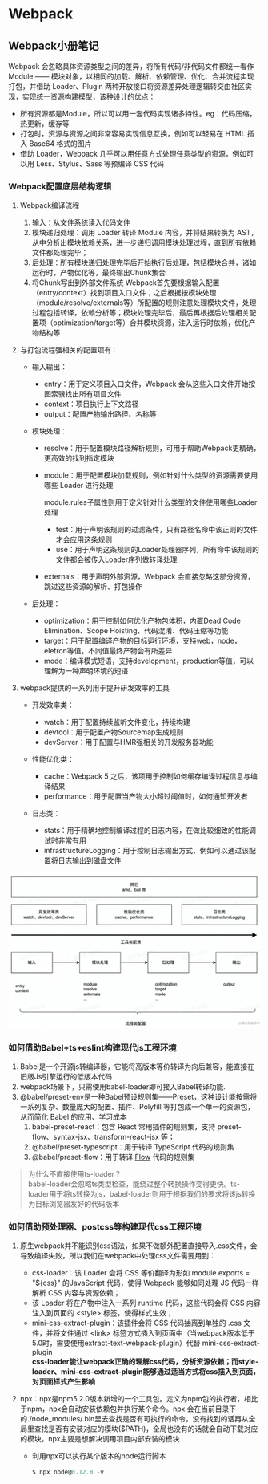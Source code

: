 # Webpack

## Webpack小册笔记

Webpack 会忽略具体资源类型之间的差异，将所有代码/非代码文件都统一看作 Module —— 模块对象，以相同的加载、解析、依赖管理、优化、合并流程实现打包，并借助 Loader、Plugin 两种开放接口将资源差异处理逻辑转交由社区实现，实现统一资源构建模型，该种设计的优点：

- 所有资源都是Module，所以可以用一套代码实现诸多特性。eg：代码压缩，热更新，缓存等
- 打包时，资源与资源之间非常容易实现信息互换，例如可以轻易在 HTML 插入 Base64 格式的图片
- 借助 Loader，Webpack 几乎可以用任意方式处理任意类型的资源，例如可以用 Less、Stylus、Sass 等预编译 CSS 代码

### Webpack配置底层结构逻辑

1. Webpack编译流程
   1. 输入：从文件系统读入代码文件
   2. 模块递归处理：调用 Loader 转译 Module 内容，并将结果转换为 AST，从中分析出模块依赖关系，进一步递归调用模块处理过程，直到所有依赖文件都处理完毕；
   3. 后处理：所有模块递归处理完毕后开始执行后处理，包括模块合并，诸如运行时，产物优化等，最终输出Chunk集合
   4. 将Chunk写出到外部文件系统
   Webpack首先要根据输入配置（entry/context）找到项目入口文件；之后根据按模块处理（module/resolve/externals等）所配置的规则注意处理模块文件，处理过程包括转译，依赖分析等；模块处理完毕后，最后再根据后处理相关配置项（optimization/target等）合并模块资源，注入运行时依赖，优化产物结构等

2. 与打包流程强相关的配置项有：
  
     - 输入输出：
       
       - entry：用于定义项目入口文件，Webpack 会从这些入口文件开始按图索骥找出所有项目文件
       - context：项目执行上下文路径
       - output：配置产物输出路径、名称等

     - 模块处理：

       - resolve：用于配置模块路径解析规则，可用于帮助Webpack更精确，更高效的找到指定模块 
       - module：用于配置模块加载规则，例如针对什么类型的资源需要使用哪些 Loader 进行处理
  
          module.rules子属性则用于定义针对什么类型的文件使用哪些Loader处理
         - test：用于声明该规则的过滤条件，只有路径名命中该正则的文件才会应用这条规则
         - use：用于声明这条规则的Loader处理器序列，所有命中该规则的文件都会被传入Loader序列做转译处理
       - externals：用于声明外部资源，Webpack 会直接忽略这部分资源，跳过这些资源的解析、打包操作

     - 后处理：

       - optimization：用于控制如何优化产物包体积，内置Dead Code Elimination、Scope Hoisting、代码混淆、代码压缩等功能
       - target：用于配置编译产物的目标运行环境，支持web，node，eletron等值，不同值最终产物会有所差异
       - mode：编译模式短语，支持development，production等值，可以理解为一种声明环境的短语
3. webpack提供的一系列用于提升研发效率的工具

    - 开发效率类：

      - watch：用于配置持续监听文件变化，持续构建
      - devtool：用于配置产物Sourcemap生成规则
      - devServer：用于配置与HMR强相关的开发服务器功能
    - 性能优化类：

      - cache：Webpack 5 之后，该项用于控制如何缓存编译过程信息与编译结果
      - performance：用于配置当产物大小超过阈值时，如何通知开发者
    - 日志类：

      - stats：用于精确地控制编译过程的日志内容，在做比较细致的性能调试时非常有用
      - infrastructureLogging：用于控制日志输出方式，例如可以通过该配置将日志输出到磁盘文件
  
![1](image/webpack/1.png)

### 如何借助Babel+ts+eslint构建现代js工程环境
  
1. Babel是一个开源js转编译器，它能将高版本等价转译为向后兼容，能直接在旧版Js引擎运行的低版本代码
2. webpack场景下，只需使用babel-loader即可接入Babel转译功能.
3. @babel/preset-env是一种Babel预设规则集——Preset，这种设计能按需将一系列复杂、数量庞大的配置、插件、Polyfill 等打包成一个单一的资源包，从而简化 Babel 的应用、学习成本
   1. babel-preset-react：包含 React 常用插件的规则集，支持 preset-flow、syntax-jsx、transform-react-jsx 等；
   2. @babel/preset-typescript：用于转译 TypeScript 代码的规则集
   3. @babel/preset-flow：用于转译 [Flow](https://flow.org/en/docs/getting-started/) 代码的规则集


> 为什么不直接使用ts-loader？\
> babel-loader会忽略ts类型检查，能绕过整个转换操作变得更快。ts-loader用于将ts转换为js，babel-loader则用于根据我们的要求将该js转换为目标浏览器友好的代码版本

### 如何借助预处理器、postcss等构建现代css工程环境

1. 原生webpack并不能识别css语法，如果不做额外配置直接导入.css文件，会导致编译失败，所以我们在webpack中处理css文件需要用到：
   
   - css-loader：该 Loader 会将 CSS 等价翻译为形如 module.exports = "${css}" 的JavaScript 代码，使得 Webpack 能够如同处理 JS 代码一样解析 CSS 内容与资源依赖；
   - 该 Loader 将在产物中注入一系列 runtime 代码，这些代码会将 CSS 内容注入到页面的 \<style> 标签，使得样式生效；
   - mini-css-extract-plugin：该插件会将 CSS 代码抽离到单独的 .css 文件，并将文件通过 \<link> 标签方式插入到页面中（当webpack版本低于5.0时，需要使用extract-text-webpack-plugin）代替 mini-css-extract-plugin\
  **css-loader能让webpack正确的理解css代码，分析资源依赖；而style-loader、mini-css-extract-plugin能够通过适当方式将css插入到页面，对页面样式产生影响**
2. npx：npx是npm5.2.0版本新增的一个工具包。定义为npm包的执行者，相比于npm，npx会自动安装依赖包并执行某个命令。npx 会在当前目录下的./node_modules/.bin里去查找是否有可执行的命令，没有找到的话再从全局里查找是否有安装对应的模块($PATH)，全局也没有的话就会自动下载对应的模块。npx主要是想解决调用项目内部安装的模块
   
   - 利用npx可以执行某个版本的node运行脚本
      ```js
      $ npx node@0.12.8 -v